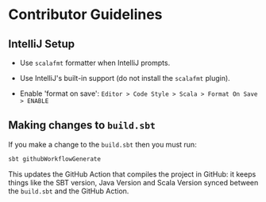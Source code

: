 # Contributor Guidelines

## IntelliJ Setup

-   Use `scalafmt` formatter when IntelliJ prompts.

-   Use IntelliJ's built-in support (do not install the `scalafmt` plugin).

-   Enable 'format on save': `Editor > Code Style > Scala > Format On Save > ENABLE`

## Making changes to `build.sbt`

If you make a change to the `build.sbt` then you must run:

```bash
sbt githubWorkflowGenerate
```

This updates the GitHub Action that compiles the project in GitHub: it keeps things like the SBT
version, Java Version and Scala Version synced between the `build.sbt` and the GitHub Action.
